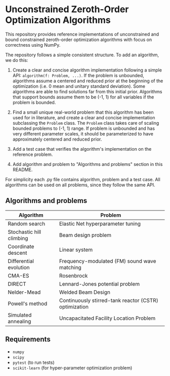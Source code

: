 # Unconstrained Zeroth-Order Optimization Algorithms

This repository provides reference implementations of unconstrained and bound constrained zeroth-order optimization algorithms with focus on correctness using NumPy.

The repository follows a simple consistent structure. To add an algorithm, we do this:

1. Create a clear and concise algorithm implementation following a simple API: `algorithm(f: Problem, ...)`. If the problem is unbounded, algorithms assume a centered and reduced prior at the beginning of the optimization (i.e. 0 mean and unitary standard deviation). Some algorithms are able to find solutions far from this initial prior. Algorithms that support bounds assume them to be (-1, 1) for all variables if the problem is bounded.

2. Find a small unique real-world problem that this algorithm has been used for in literature, and create a clear and concise implementation subclassing the `Problem` class. The `Problem` class takes care of scaling bounded problems to (-1, 1) range. If problem is unbounded and has very different parameter scales, it should be parameterized to have approximately centered and reduced prior.

3. Add a test case that verifies the algorithm's implementation on the reference problem.

4. Add algorithm and problem to "Algorithms and problems" section in this README.

For simplicity each .py file contains algorithm, problem and a test case. All algorithms can be used on all problems, since they follow the same API.

## Algorithms and problems
| Algorithm                | Problem                                               |
| ------------------------ | ----------------------------------------------------- |
| Random search            | Elastic Net hyperparameter tuning                     |
| Stochastic hill climbing | Beam design problem                                   |
| Coordinate descent       | Linear system                                         |
| Differential evolution   | Frequency-modulated (FM) sound wave matching          |
| CMA-ES                   | Rosenbrock                                            |
| DIRECT                   | Lennard-Jones potential problem                       |
| Nelder-Mead              | Welded Beam Design                                    |
| Powell's method          | Continuously stirred-tank reactor (CSTR) optimization |
| Simulated annealing      | Uncapacitated Facility Location Problem               |


## Requirements

- `numpy`
- `scipy`
- `pytest` (to run tests)
- `scikit-learn` (for hyper-parameter optimization problem)
